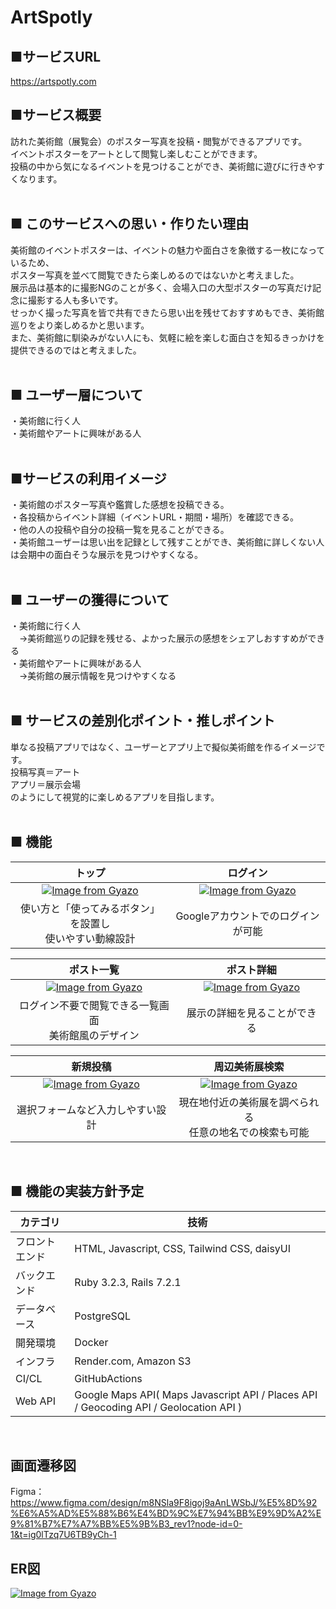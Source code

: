 # ArtSpotly

## ■サービスURL
https://artspotly.com

## ■サービス概要
訪れた美術館（展覧会）のポスター写真を投稿・閲覧ができるアプリです。<br>
イベントポスターをアートとして閲覧し楽しむことができます。<br>
投稿の中から気になるイベントを見つけることができ、美術館に遊びに行きやすくなります。<br>
<br>

## ■ このサービスへの思い・作りたい理由
美術館のイベントポスターは、イベントの魅力や面白さを象徴する一枚になっているため、<br>
ポスター写真を並べて閲覧できたら楽しめるのではないかと考えました。<br>
展示品は基本的に撮影NGのことが多く、会場入口の大型ポスターの写真だけ記念に撮影する人も多いです。<br>
せっかく撮った写真を皆で共有できたら思い出を残せておすすめもでき、美術館巡りをより楽しめるかと思います。<br>
また、美術館に馴染みがない人にも、気軽に絵を楽しむ面白さを知るきっかけを提供できるのではと考えました。<br>
<br>

## ■ ユーザー層について
・美術館に行く人<br>
・美術館やアートに興味がある人<br>
<br>

## ■サービスの利用イメージ
・美術館のポスター写真や鑑賞した感想を投稿できる。<br>
・各投稿からイベント詳細（イベントURL・期間・場所）を確認できる。<br>
・他の人の投稿や自分の投稿一覧を見ることができる。<br>
・美術館ユーザーは思い出を記録として残すことができ、美術館に詳しくない人は会期中の面白そうな展示を見つけやすくなる。<br>
<br>

## ■ ユーザーの獲得について
・美術館に行く人<br>
　→美術館巡りの記録を残せる、よかった展示の感想をシェアしおすすめができる<br>
・美術館やアートに興味がある人<br>
　→美術館の展示情報を見つけやすくなる<br>
<br>

## ■ サービスの差別化ポイント・推しポイント
単なる投稿アプリではなく、ユーザーとアプリ上で擬似美術館を作るイメージです。<br>
投稿写真＝アート<br>
アプリ＝展示会場<br>
のようにして視覚的に楽しめるアプリを目指します。<br>
<br>

## ■ 機能
|トップ|ログイン|
|:-:|:-:|
|[![Image from Gyazo](https://i.gyazo.com/86671e46953999790e55ff4caaaae916.png)](https://gyazo.com/86671e46953999790e55ff4caaaae916)|[![Image from Gyazo](https://i.gyazo.com/badc2eea32e5dab69b62df31cfe906af.png)](https://gyazo.com/badc2eea32e5dab69b62df31cfe906af)|
|使い方と「使ってみるボタン」を設置し<br>使いやすい動線設計|Googleアカウントでのログインが可能|

|ポスト一覧|ポスト詳細|
|:-:|:-:|
|[![Image from Gyazo](https://i.gyazo.com/b9672f021ba53d3864af69bc4bf4e881.jpg)](https://gyazo.com/b9672f021ba53d3864af69bc4bf4e881)|[![Image from Gyazo](https://i.gyazo.com/9992058aeb729ec4e0a9d20da1a0717d.jpg)](https://gyazo.com/9992058aeb729ec4e0a9d20da1a0717d)|
|ログイン不要で閲覧できる一覧画面<br>美術館風のデザイン|展示の詳細を見ることができる|

|新規投稿|周辺美術展検索|
|:-:|:-:|
|[![Image from Gyazo](https://i.gyazo.com/875671e44a02b5e86039e63b73e353e5.png)](https://gyazo.com/875671e44a02b5e86039e63b73e353e5)|[![Image from Gyazo](https://i.gyazo.com/e2e6263ff826ecf8b497b974a9f05431.jpg)](https://gyazo.com/e2e6263ff826ecf8b497b974a9f05431)|
|選択フォームなど入力しやすい設計|現在地付近の美術展を調べられる<br>任意の地名での検索も可能|
<br>

## ■ 機能の実装方針予定
| カテゴリ | 技術 |
----|----
| フロントエンド | HTML, Javascript, CSS, Tailwind CSS, daisyUI |
| バックエンド | Ruby 3.2.3, Rails 7.2.1 |
| データベース | PostgreSQL |
| 開発環境 | Docker |
| インフラ | Render.com, Amazon S3 |
| CI/CL | GitHubActions |
| Web API | Google Maps API( Maps Javascript API / Places API / Geocoding API / Geolocation API )
<br>

## 画面遷移図
Figma：https://www.figma.com/design/m8NSla9F8igoj9aAnLWSbJ/%E5%8D%92%E6%A5%AD%E5%88%B6%E4%BD%9C%E7%94%BB%E9%9D%A2%E9%81%B7%E7%A7%BB%E5%9B%B3_rev1?node-id=0-1&t=ig0lTzq7U6TB9yCh-1
<br>

## ER図
[![Image from Gyazo](https://i.gyazo.com/3a4fa2c193c9c7b0b3c6784f14c93787.png)](https://gyazo.com/3a4fa2c193c9c7b0b3c6784f14c93787)
<br>
